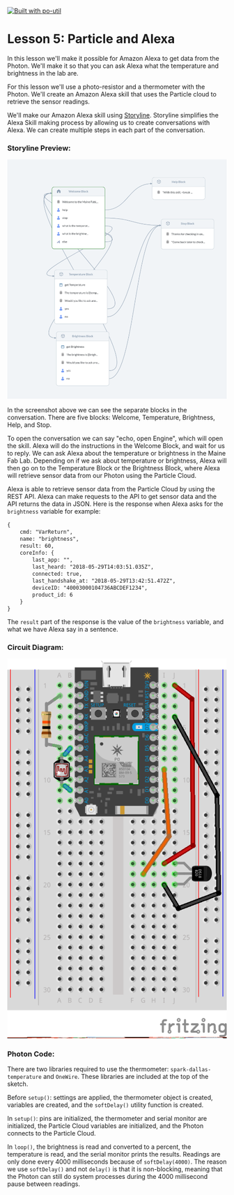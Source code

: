 [![Built with po-util](https://rawgit.com/nrobinson2000/po-util/master/images/built-with-po-util.svg)](https://po-util.com)

# Lesson 5: Particle and Alexa

In this lesson we'll make it possible for Amazon Alexa to get data from the Photon. We'll make it so that you can ask Alexa what the temperature and brightness in the lab are.

For this lesson we'll use a photo-resistor and a thermometer with the Photon. We'll create an Amazon Alexa skill that uses the Particle cloud to retrieve the sensor readings.

We'll make our Amazon Alexa skill using [Storyline](https://getstoryline.com/). Storyline simplifies the Alexa Skill making process by allowing us to create conversations with Alexa. We can create multiple steps in each part of the conversation.

### Storyline Preview:

![](storyline-preview.png)

In the screenshot above we can see the separate blocks in the conversation. There are five blocks: Welcome, Temperature, Brightness, Help, and Stop.

To open the conversation we can say "echo, open Engine", which will open the skill. Alexa will do the instructions in the Welcome Block, and wait for us to reply. We can ask Alexa about the temperature or brightness in the Maine Fab Lab. Depending on if we ask about temperature or brightness, Alexa will then go on to the Temperature Block or the Brightness Block, where Alexa will retrieve sensor data from our Photon using the Particle Cloud.

Alexa is able to retrieve sensor data from the Particle Cloud by using the REST API. Alexa can make requests to the API to get sensor data and the API returns the data in JSON. Here is the response when Alexa asks for the `brightness` variable for example:

```
{
    cmd: "VarReturn",
    name: "brightness",
    result: 60,
    coreInfo: {
        last_app: "",
        last_heard: "2018-05-29T14:03:51.035Z",
        connected: true,
        last_handshake_at: "2018-05-29T13:42:51.472Z",
        deviceID: "40003000104736ABCDEF1234",
        product_id: 6
    }
}
```

The `result` part of the response is the value of the `brightness` variable, and what we have Alexa say in a sentence.

### Circuit Diagram:

![](lesson5-diagram.png)

### Photon Code:

There are two libraries required to use the thermometer: `spark-dallas-temperature` and `OneWire`. These libraries are included at the top of the sketch.

Before `setup()`: settings are applied, the thermometer object is created, variables are created, and the `softDelay()` utility function is created.

In `setup()`: pins are initialized, the thermometer and serial monitor are initialized, the Particle Cloud variables are initialized, and the Photon connects to the Particle Cloud.

In `loop()`, the brightness is read and converted to a percent, the temperature is read, and the serial monitor prints the results. Readings are only done every 4000 milliseconds because of `softDelay(4000)`. The reason we use `softDelay()` and not `delay()` is that it is non-blocking, meaning that the Photon can still do system processes during the 4000 millisecond pause between readings.
